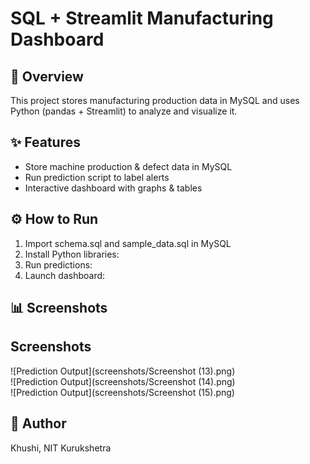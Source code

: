 # SQL + Streamlit Manufacturing Dashboard

## 📌 Overview
This project stores manufacturing production data in MySQL and uses Python (pandas + Streamlit) to analyze and visualize it.

## ✨ Features
- Store machine production & defect data in MySQL
- Run prediction script to label alerts
- Interactive dashboard with graphs & tables

## ⚙️ How to Run
1. Import schema.sql and sample_data.sql in MySQL
2. Install Python libraries:
3. Run predictions:
4. Launch dashboard:

## 📊 Screenshots
## Screenshots  

![Prediction Output](screenshots/Screenshot (13).png)  
![Prediction Output](screenshots/Screenshot (14).png)  
![Prediction Output](screenshots/Screenshot (15).png)

## 👤 Author
Khushi, NIT Kurukshetra
